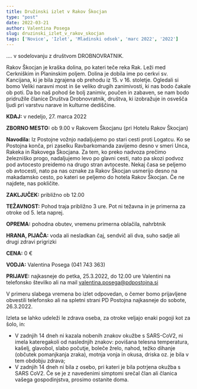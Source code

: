 ```yaml
---
title: Družinski izlet v Rakov Škocjan
type: "post"
date: 2022-03-21
author: Valentina Posega 
slug: druzinski_izlet_v_rakov_skocjan
tags: ['Novice', 'Izlet', 'Mladinski odsek', 'marc 2022', '2022']
---
```


.... v sodelovanju z društvom DROBNOVRATNIK.

Rakov Škocjan je kraška dolina, po kateri teče reka Rak. Leži med Cerkniškim in Planinskim poljem. Dolina je dobila ime po cerkvi sv. Kancijana, ki je bila zgrajena ob prehodu iz 15. v 16. stoletje. Ogledali si bomo Veliki naravni most in še veliko drugih zanimivosti, ki nas bodo čakale ob poti. Da bo naš pohod še bolj zanimiv, poučen in zabaven, se nam bodo pridružile članice Društva Drobnovratnik, društva, ki izobražuje in osvešča ljudi pri varstvu narave in kulturne dediščine.

**KDAJ:**   v nedeljo, 27. marca 2022

**ZBORNO MESTO:**   ob 9.00 v Rakovem Škocjanu (pri Hotelu Rakov Škocjan)

**Navodila:** Iz Postojne vožnjo nadaljujemo po stari cesti proti Logatcu. Ko se Postojna konča, pri zaselku Ravbarkomanda zavijemo desno v smeri Unca, Rakeka in Rakovega Škocjana. Za tem, ko preko nadvoza prečimo železniško progo, nadaljujemo levo po glavni cesti, nato pa skozi podvoz pod avtocesto preidemo na drugo stran avtoceste. Nekaj časa se peljemo ob avtocesti, nato pa nas oznake za Rakov Škocjan usmerijo desno na makadamsko cesto, po kateri se peljemo do hotela Rakov Škocjan. Če ne najdete, nas pokličite.

**ZAKLJUČEK:**  približno ob 12.00

**TEŽAVNOST:**  Pohod traja približno 3 ure. Pot ni težavna in je primerna za otroke od 5. leta naprej.

**OPREMA:** pohodna obutev, vremenu primerna oblačila, nahrbtnik

**HRANA, PIJAČA:**  voda ali nesladkan čaj, sendvič ali dva, suho sadje ali drugi zdravi prigrizki

**CENA:**	0 €

**VODJA:**	Valentina Posega (041 743 363)

**PRIJAVE:**    najkasneje do petka, 25.3.2022, do 12.00 ure Valentini na telefonsko številko ali na mail valentina.posega@pdpostojna.si

V primeru slabega vremena bo izlet odpovedan, o čemer bomo prijavljene obvestili telefonsko ali na spletni strani PD Postojna najkasneje do sobote, 26.3.2022.

Izleta se lahko udeleži le zdrava oseba, za otroke veljajo enaki pogoji kot za šolo, in:
- V zadnjih 14 dneh ni kazala nobenih znakov okužbe s SARS-CoV2, ni imela kateregakoli od naslednjih znakov: povišana telesna temperatura, kašelj, glavobol, slabo počutje, boleče žrelo, nahod, težko dihanje (občutek pomanjkanja zraka), motnja vonja in okusa, driska oz. je bila v tem obdobju zdrava;
- V zadnjih 14 dneh ni bila z osebo, pri kateri je bila potrjena okužba s SARS CoV2.
Če se je z navedenimi simptomi srečal član ali članica vašega gospodinjstva, prosimo ostanite doma.


